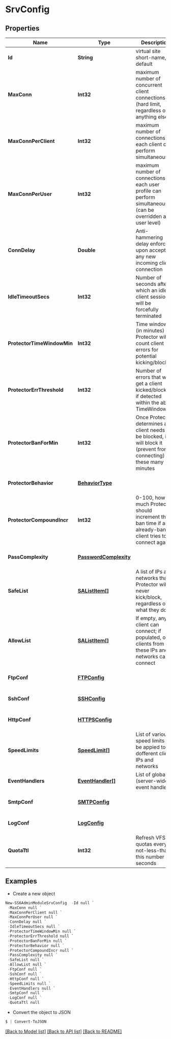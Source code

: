# SrvConfig
## Properties

Name | Type | Description | Notes
------------ | ------------- | ------------- | -------------
**Id** | **String** | virtual site short-name, ex default | [optional] [default to null]
**MaxConn** | **Int32** | maximum number of concurrent client connections (hard limit, regardless of anything else) | [optional] [default to null]
**MaxConnPerClient** | **Int32** | maximum number of connections each client can perform simultaneously | [optional] [default to null]
**MaxConnPerUser** | **Int32** | maximum number of connections each user profile can perform simultaneously (can be overridden at user level) | [optional] [default to null]
**ConnDelay** | **Double** | Anti-hammering delay enforced upon accepting any new incoming client connection | [optional] [default to null]
**IdleTimeoutSecs** | **Int32** | Number of seconds after which an idle client session will be forcefully terminated | [optional] [default to null]
**ProtectorTimeWindowMin** | **Int32** | Time window (in minutes) that Protector will count client errors for potential kicking/blocking | [optional] [default to null]
**ProtectorErrThreshold** | **Int32** | Number of errors that will get a client kicked/blocked if detected within the above TimeWindow | [optional] [default to null]
**ProtectorBanForMin** | **Int32** | Once Protector determines a client needs to be blocked, it will block it (prevent from connecting) for these many minutes | [optional] [default to null]
**ProtectorBehavior** | [**BehaviorType**](BehaviorType.md) |  | [optional] [default to null]
**ProtectorCompoundIncr** | **Int32** | 0-100, how much Protector should increment the ban time if an already-bannec client tries to connect again | [optional] [default to null]
**PassComplexity** | [**PasswordComplexity**](PasswordComplexity.md) |  | [optional] [default to null]
**SafeList** | [**SAListItem[]**](SAListItem.md) | A list of IPs and networks that Protector will never kick/block, regardless of what they do | [optional] [default to null]
**AllowList** | [**SAListItem[]**](SAListItem.md) | If empty, any client can connect; if populated, only clients from these IPs and networks can connect | [optional] [default to null]
**FtpConf** | [**FTPConfig**](FTPConfig.md) |  | [optional] [default to null]
**SshConf** | [**SSHConfig**](SSHConfig.md) |  | [optional] [default to null]
**HttpConf** | [**HTTPSConfig**](HTTPSConfig.md) |  | [optional] [default to null]
**SpeedLimits** | [**SpeedLimit[]**](SpeedLimit.md) | List of various speed limits to be appied to dofferent client IPs and networks | [optional] [default to null]
**EventHandlers** | [**EventHandler[]**](EventHandler.md) | List of global (server-wide) event handlers | [optional] [default to null]
**SmtpConf** | [**SMTPConfig**](SMTPConfig.md) |  | [optional] [default to null]
**LogConf** | [**LogConfig**](LogConfig.md) |  | [optional] [default to null]
**QuotaTtl** | **Int32** | Refresh VFS quotas every not-less-than this number of seconds | [optional] [default to null]

## Examples

- Create a new object
```powershell
New-SS6AdminModuleSrvConfig  -Id null `
 -MaxConn null `
 -MaxConnPerClient null `
 -MaxConnPerUser null `
 -ConnDelay null `
 -IdleTimeoutSecs null `
 -ProtectorTimeWindowMin null `
 -ProtectorErrThreshold null `
 -ProtectorBanForMin null `
 -ProtectorBehavior null `
 -ProtectorCompoundIncr null `
 -PassComplexity null `
 -SafeList null `
 -AllowList null `
 -FtpConf null `
 -SshConf null `
 -HttpConf null `
 -SpeedLimits null `
 -EventHandlers null `
 -SmtpConf null `
 -LogConf null `
 -QuotaTtl null
```

- Convert the object to JSON
```powershell
$ | Convert-ToJSON
```


[[Back to Model list]](../README.md#documentation-for-models) [[Back to API list]](../README.md#documentation-for-api-endpoints) [[Back to README]](../README.md)

